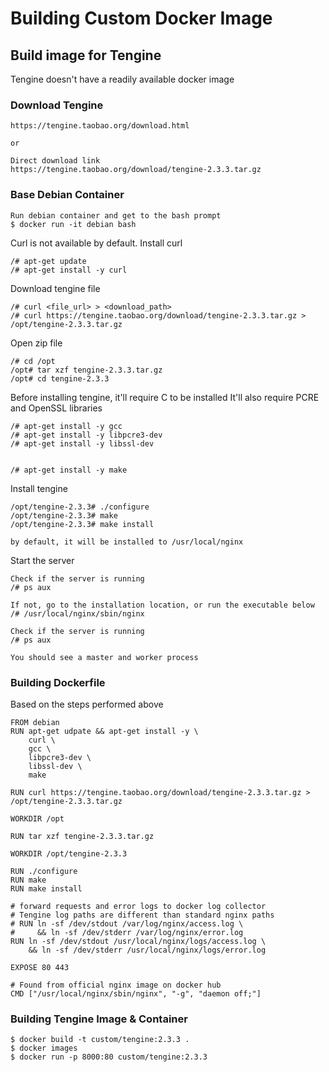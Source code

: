 # Building Custom Docker Image

## Build image for Tengine

Tengine doesn't have a readily available docker image

### Download Tengine
```
https://tengine.taobao.org/download.html

or

Direct download link
https://tengine.taobao.org/download/tengine-2.3.3.tar.gz
```

### Base Debian Container

```
Run debian container and get to the bash prompt
$ docker run -it debian bash
```

Curl is not available by default. Install curl
```
/# apt-get update
/# apt-get install -y curl
```

Download tengine file
```
/# curl <file_url> > <download_path>
/# curl https://tengine.taobao.org/download/tengine-2.3.3.tar.gz > /opt/tengine-2.3.3.tar.gz
```

Open zip file
```
/# cd /opt
/opt# tar xzf tengine-2.3.3.tar.gz
/opt# cd tengine-2.3.3
```

Before installing tengine, it'll require C to be installed
It'll also require PCRE and OpenSSL libraries
```
/# apt-get install -y gcc
/# apt-get install -y libpcre3-dev
/# apt-get install -y libssl-dev


/# apt-get install -y make
```

Install tengine
```
/opt/tengine-2.3.3# ./configure
/opt/tengine-2.3.3# make
/opt/tengine-2.3.3# make install

by default, it will be installed to /usr/local/nginx
```

Start the server
```
Check if the server is running
/# ps aux

If not, go to the installation location, or run the executable below
/# /usr/local/nginx/sbin/nginx

Check if the server is running
/# ps aux

You should see a master and worker process
```

### Building Dockerfile

Based on the steps performed above

```
FROM debian
RUN apt-get udpate && apt-get install -y \
    curl \
    gcc \
    libpcre3-dev \
    libssl-dev \
    make

RUN curl https://tengine.taobao.org/download/tengine-2.3.3.tar.gz > /opt/tengine-2.3.3.tar.gz

WORKDIR /opt

RUN tar xzf tengine-2.3.3.tar.gz

WORKDIR /opt/tengine-2.3.3

RUN ./configure
RUN make
RUN make install

# forward requests and error logs to docker log collector
# Tengine log paths are different than standard nginx paths
# RUN ln -sf /dev/stdout /var/log/nginx/access.log \
#     && ln -sf /dev/stderr /var/log/nginx/error.log
RUN ln -sf /dev/stdout /usr/local/nginx/logs/access.log \
    && ln -sf /dev/stderr /usr/local/nginx/logs/error.log

EXPOSE 80 443

# Found from official nginx image on docker hub
CMD ["/usr/local/nginx/sbin/nginx", "-g", "daemon off;"]
```

### Building Tengine Image & Container

```
$ docker build -t custom/tengine:2.3.3 .
$ docker images
$ docker run -p 8000:80 custom/tengine:2.3.3
```
